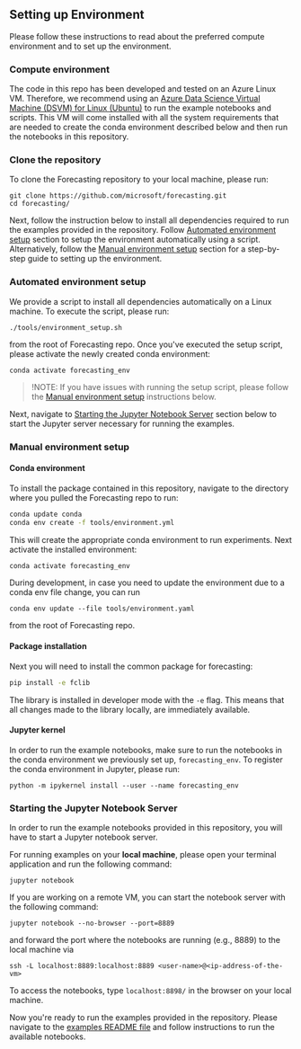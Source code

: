 ## Setting up Environment

Please follow these instructions to read about the preferred compute environment and to set up the environment.

### Compute environment

The code in this repo has been developed and tested on an Azure Linux VM. Therefore, we recommend using an [Azure Data Science Virtual Machine (DSVM) for Linux (Ubuntu)](https://docs.microsoft.com/en-us/azure/machine-learning/data-science-virtual-machine/dsvm-ubuntu-intro) to run the example notebooks and scripts. This VM will come installed with all the system requirements that are needed to create the conda environment described below and then run the notebooks in this repository. 

### Clone the repository
To clone the Forecasting repository to your local machine, please run:

```
git clone https://github.com/microsoft/forecasting.git
cd forecasting/
```

Next, follow the instruction below to install all dependencies required to run the examples provided in the repository. Follow [Automated environment setup](#automated-environment-setup) section to setup the environment automatically using a script. Alternatively, follow the [Manual environment setup](#manual-environment-setup) section for a step-by-step guide to setting up the environment.

### Automated environment setup

We provide a script to install all dependencies automatically on a Linux machine. To execute the script, please run: 

```
./tools/environment_setup.sh
```
from the root of Forecasting repo. Once you've executed the setup script, please activate the newly created conda environment:

```
conda activate forecasting_env
```

>!NOTE: If you have issues with running the setup script, please follow the [Manual environment setup](#manual-environment-setup) instructions below. 

Next, navigate to [Starting the Jupyter Notebook Server](#starting-the-jupyter-notebook-server) section below to start the Jupyter server necessary for running the examples.


### Manual environment setup

#### Conda environment

To install the package contained in this repository, navigate to the directory where you pulled the Forecasting repo to run:
```bash
conda update conda
conda env create -f tools/environment.yml
```
This will create the appropriate conda environment to run experiments. Next activate the installed environment:
```bash
conda activate forecasting_env
```

During development, in case you need to update the environment due to a conda env file change, you can run
```
conda env update --file tools/environment.yaml
```
from the root of Forecasting repo.

#### Package installation

Next you will need to install the common package for forecasting:
```bash
pip install -e fclib
```

The library is installed in developer mode with the `-e` flag. This means that all changes made to the library locally, are immediately available.

#### Jupyter kernel
In order to run the example notebooks, make sure to run the notebooks in the conda environment we previously set up, `forecasting_env`. To register the conda environment in Jupyter, please run:

```
python -m ipykernel install --user --name forecasting_env
```

### Starting the Jupyter Notebook Server
In order to run the example notebooks provided in this repository, you will have to start a Jupyter notebook server. 

For running examples on your **local machine**, please open your terminal application and run the following command:

```
jupyter notebook
```

If you are working on a remote VM, you can start the notebook server with the following command:
```
jupyter notebook --no-browser --port=8889
``` 
and forward the port where the notebooks are running (e.g., 8889) to the local machine via 
```
ssh -L localhost:8889:localhost:8889 <user-name>@<ip-address-of-the-vm>
```

To access the notebooks, type `localhost:8898/` in the browser on your local machine.

Now you're ready to run the examples provided in the repository. Please navigate to the [examples README file](../examples/README.md) and follow instructions to run the available notebooks.
